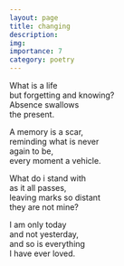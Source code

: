 ```yaml
---
layout: page
title: changing
description: 
img:
importance: 7
category: poetry
---
```


What is a life <br/>
but forgetting and knowing? <br/>
Absence swallows <br/>
the present.

A memory is a scar, <br/>
reminding what is never <br/>
again to be, <br/>
every moment a vehicle.

What do i stand with <br/>
as it all passes, <br/>
leaving marks so distant <br/>
they are not mine?

I am only today <br/>
and not yesterday, <br/>
and so is everything <br/>
I have ever loved.